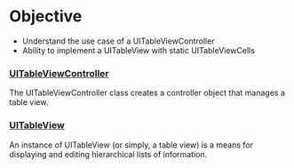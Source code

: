 # Objective
* Understand the use case of a UITableViewController
* Ability to implement a UITableView with static UITableViewCells

### [UITableViewController](https://developer.apple.com/library/ios/documentation/UIKit/Reference/UITableViewController_Class/)
The UITableViewController class creates a controller object that manages a table view.

### [UITableView](https://developer.apple.com/library/ios/documentation/UIKit/Reference/UITableView_Class/)  
An instance of UITableView (or simply, a table view) is a means for displaying and editing hierarchical lists of information.


